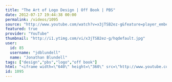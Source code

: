 ```yaml
---
title: "The Art of Logo Design | Off Book | PBS"
date: 2012-07-17 19:44:38 00:00
permalink: /videos/1095
source: "http://www.youtube.com/watch?v=x3jTSB2ez-g&feature=player_embedded"
featured: true
provider: "YouTube"
thumbnail: "http://i1.ytimg.com/vi/x3jTSB2ez-g/hqdefault.jpg"
user:
  id: 85
  username: "jdblundell"
  name: "Jonathan Blundell"
tags: ["design","pbs","logo","off book"]
html: "<iframe width=\"640\" height=\"360\" src=\"http://www.youtube.com/embed/x3jTSB2ez-g?wmode=transparent&fs=1&feature=oembed\" frameborder=\"0\" allowfullscreen></iframe>"
id: 1095
---
```


